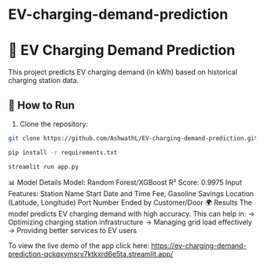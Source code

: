 # EV-charging-demand-prediction

# 🚗 EV Charging Demand Prediction

This project predicts EV charging demand (in kWh) based on historical charging station data.

## 🚀 How to Run
1. Clone the repository:
```bash
git clone https://github.com/AshwathL/EV-charging-demand-prediction.git

pip install -r requirements.txt

streamlit run app.py
```

📊 Model Details
Model: Random Forest/XGBoost
R² Score: 0.9975
Input Features:
Station Name
Start Date and Time
Fee, Gasoline Savings
Location (Latitude, Longitude)
Port Number
Ended by Customer/Door
🌍 Results
The model predicts EV charging demand with high accuracy. This can help in:
-> Optimizing charging station infrastructure
-> Managing grid load effectively
-> Providing better services to EV users


To view the live demo of the app click here:
https://ev-charging-demand-prediction-qckqxymsrv7ktkxrd6e5ta.streamlit.app/


